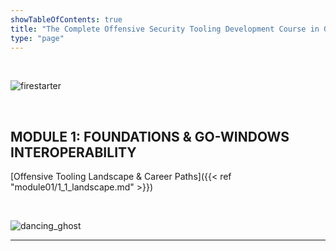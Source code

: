```yaml
---
showTableOfContents: true
title: "The Complete Offensive Security Tooling Development Course in Golang"
type: "page"
---
```

<br>

![firestarter](../img/keif.gif)

<br>

## MODULE 1: FOUNDATIONS & GO-WINDOWS INTEROPERABILITY
[Offensive Tooling Landscape & Career Paths]({{< ref "module01/1_1_landscape.md" >}})



<br>

![dancing_ghost](../img/max.gif)

___
